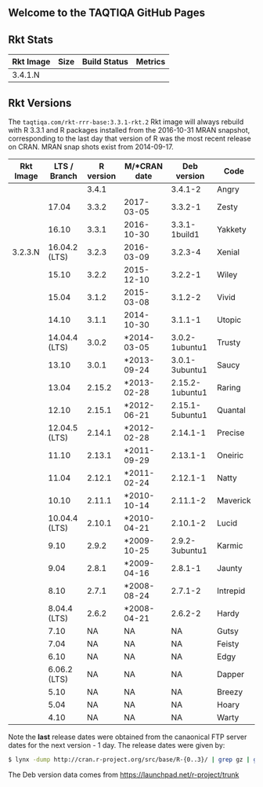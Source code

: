 ## Welcome to the TAQTIQA GitHub Pages

## Rkt Stats

| Rkt Image | Size | Build Status | Metrics |
|-------    |------|------   |---------     |
|3.4.1.N    |      |         |              |


## Rkt Versions
The `taqtiqa.com/rkt-rrr-base:3.3.1-rkt.2` Rkt image will always rebuild 
with R 3.3.1 and R packages installed from the 2016-10-31 MRAN 
snapshot, corresponding to the last day that version of R was the 
most recent release on CRAN. MRAN snap shots exist from 2014-09-17.

|Rkt Image   | LTS / Branch | R version | M/*CRAN date  | Deb version     | Code     |
|------      |--------      |---------  |--------------|-----------------|----------|
|            |              | 3.4.1     |              | 3.4.1-2         | Angry    |
|            | 17.04        | 3.3.2     | 2017-03-05   | 3.3.2-1         | Zesty    |
|            | 16.10        | 3.3.1     | 2016-10-30   | 3.3.1-1build1   | Yakkety  |
|3.2.3.N     | 16.04.2 (LTS)| 3.2.3     | 2016-03-09   | 3.2.3-4         | Xenial   |
|            | 15.10        | 3.2.2     | 2015-12-10   | 3.2.2-1         | Wiley    |
|            | 15.04        | 3.1.2     | 2015-03-08   | 3.1.2-2         | Vivid    |
|            | 14.10        | 3.1.1     | 2014-10-30   | 3.1.1-1         | Utopic   |
|            | 14.04.4 (LTS)| 3.0.2     | *2014-03-05  | 3.0.2-1ubuntu1  | Trusty   |
|            | 13.10        | 3.0.1     | *2013-09-24  | 3.0.1-3ubuntu1  | Saucy    |
|            | 13.04        | 2.15.2    | *2013-02-28  | 2.15.2-1ubuntu1 | Raring   |
|            | 12.10        | 2.15.1    | *2012-06-21  | 2.15.1-5ubuntu1 | Quantal  |
|            | 12.04.5 (LTS)| 2.14.1    | *2012-02-28  | 2.14.1-1        | Precise  |
|            | 11.10        | 2.13.1    | *2011-09-29  | 2.13.1-1        | Oneiric  |
|            | 11.04        | 2.12.1    | *2011-02-24  | 2.12.1-1        | Natty    |
|            | 10.10        | 2.11.1    | *2010-10-14  | 2.11.1-2        | Maverick |
|            | 10.04.4 (LTS)| 2.10.1    | *2010-04-21  | 2.10.1-2        | Lucid    |
|            | 9.10         | 2.9.2     | *2009-10-25  | 2.9.2-3ubuntu1  | Karmic   |
|            | 9.04         | 2.8.1     | *2009-04-16  | 2.8.1-1         | Jaunty   |
|            | 8.10         | 2.7.1     | *2008-08-24  | 2.7.1-2         | Intrepid |
|            | 8.04.4  (LTS)| 2.6.2     | *2008-04-21  | 2.6.2-2         | Hardy    |
|            | 7.10         | NA        | NA           | NA              | Gutsy    |
|            | 7.04         | NA        | NA           | NA              | Feisty   |
|            | 6.10         | NA        | NA           | NA              | Edgy     |
|            | 6.06.2  (LTS)| NA        | NA           | NA              | Dapper   |
|            | 5.10         | NA        | NA           | NA              | Breezy   |
|            | 5.04         | NA        | NA           | NA              | Hoary    |
|            | 4.10         | NA        | NA           | NA              | Warty    |



Note the **last** release dates were obtained from the canaonical FTP server 
dates for the next version - 1 day. The release dates were given by:
````bash
$ lynx -dump http://cran.r-project.org/src/base/R-{0..3}/ | grep gz | grep -v http
````
The Deb version data comes from https://launchpad.net/r-project/trunk
